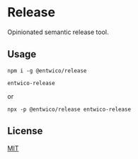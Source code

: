 # Release

Opinionated semantic release tool.

## Usage

```
npm i -g @entwico/release 

entwico-release
```

or

```
npx -p @entwico/release entwico-release
```

## License

[MIT](LICENSE)
